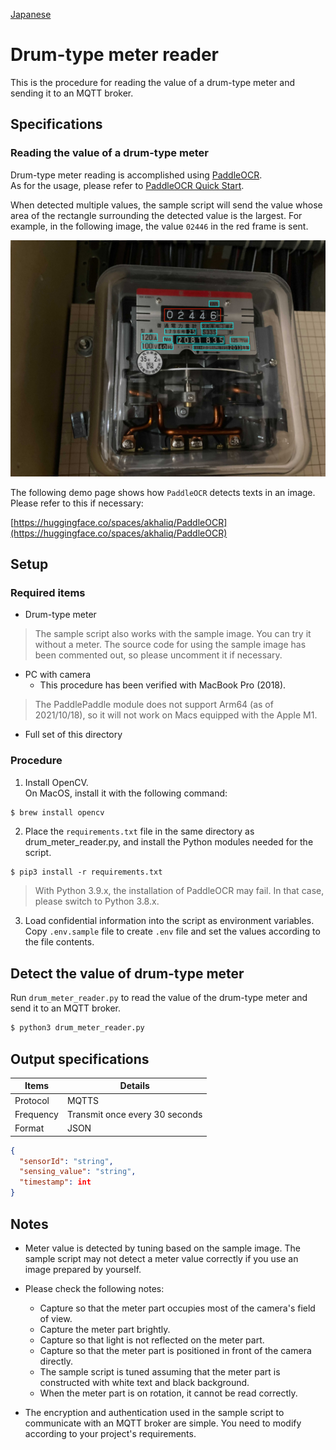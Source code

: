 [Japanese](./README.md)

# Drum-type meter reader  

This is the procedure for reading the value of a drum-type meter and sending it to an MQTT broker.  

## Specifications

### Reading the value of a drum-type meter

Drum-type meter reading is accomplished using [PaddleOCR](https://github.com/PaddlePaddle/PaddleOCR).  
As for the usage, please refer to [PaddleOCR Quick Start](https://github.com/PaddlePaddle/PaddleOCR/blob/release/2.3/doc/doc_en/quickstart_en.md#22-use-by-code).  

When detected multiple values, the sample script will send the value whose area of the rectangle surrounding the detected value is the largest.  For example, in the following image, the value `02446` in the red frame is sent. 

![](img/readme.jpg)

The following demo page shows how `PaddleOCR` detects texts in an image. Please refer to this if necessary:

[https://huggingface.co/spaces/akhaliq/PaddleOCR](https://huggingface.co/spaces/akhaliq/PaddleOCR)

## Setup

### Required items

- Drum-type meter
> The sample script also works with the sample image. You can try it without a meter. The source code for using the sample image has been commented out, so please uncomment it if necessary.

- PC with camera
  - This procedure has been verified with MacBook Pro (2018).

>The PaddlePaddle module does not support Arm64 (as of 2021/10/18), so it will not work on Macs equipped with the Apple M1.  

- Full set of this directory

### Procedure

1. Install OpenCV.  
   On MacOS, install it with the following command:

```sh
$ brew install opencv
```

2. Place the `requirements.txt` file in the same directory as drum_meter_reader.py, and install the Python modules needed for the script.  

```
$ pip3 install -r requirements.txt
```
> With Python 3.9.x, the installation of PaddleOCR may fail. In that case, please switch to Python 3.8.x.  

3. Load confidential information into the script as environment variables.    
   Copy `.env.sample` file to create `.env` file and set the values according to the file contents.

## Detect the value of drum-type meter

Run `drum_meter_reader.py` to read the value of the drum-type meter and send it to an MQTT broker.

```sh
$ python3 drum_meter_reader.py
```

## Output specifications 

| Items        | Details                  |
| ------------ | --------------------- |
| Protocol   | MQTTS                 |
| Frequency  | Transmit once every 30 seconds |
| Format | JSON                  |

```JSON
{
  "sensorId": "string",
  "sensing_value": "string",
  "timestamp": int
}
```

## Notes

- Meter value is detected by tuning based on the sample image. The sample script may not detect a meter value correctly if you use an image prepared by yourself. 

- Please check the following notes:
  - Capture so that the meter part occupies most of the camera's field of view.
  - Capture the meter part brightly.
  - Capture so that light is not reflected on the meter part.
  - Capture so that the meter part is positioned in front of the camera directly.
  - The sample script is tuned assuming that the meter part is constructed with white text and black background.
  - When the meter part is on rotation, it cannot be read correctly.
- The encryption and authentication used in the sample script to communicate with an MQTT broker are simple. You need to modify according to your project's requirements. 
